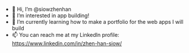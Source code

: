 - 👋 Hi, I’m @siowzhenhan
- 👀 I’m interested in app building!
- 🌱 I’m currently learning how to make a portfolio for the web apps I will build
- 📫 You can reach me at my LinkedIn profile: https://www.linkedin.com/in/zhen-han-siow/

<!---
siowzhenhan/siowzhenhan is a ✨ special ✨ repository because its `README.md` (this file) appears on your GitHub profile.
You can click the Preview link to take a look at your changes.
--->
